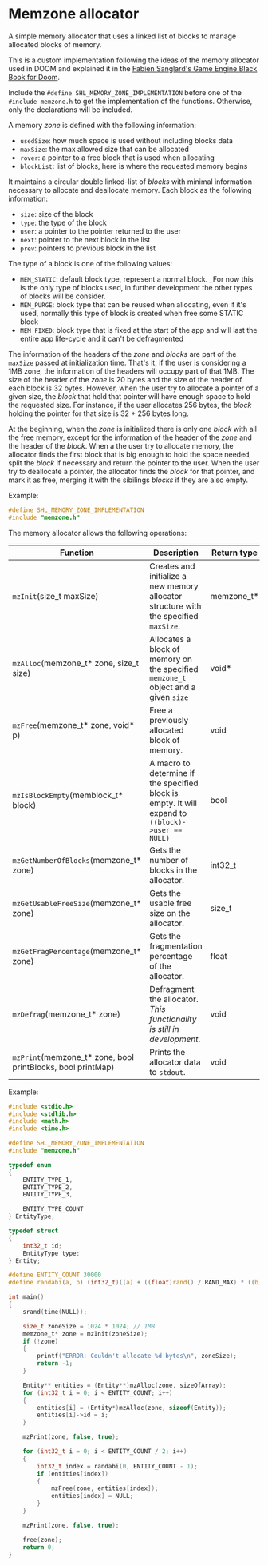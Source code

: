 # Memzone allocator

A simple memory allocator that uses a linked list of blocks to manage allocated blocks of memory.

This is a custom implementation following the ideas of the memory allocator used in DOOM and explained it in the [Fabien Sanglard's Game Engine Black Book for Doom](http://fabiensanglard.net/gebb/index.html).

Include the `#define SHL_MEMORY_ZONE_IMPLEMENTATION` before one of the `#include memzone.h` to get the implementation of the functions. Otherwise, only the declarations will be included.

A memory _zone_ is defined with the following information:

* `usedSize`: how much space is used without including blocks data
* `maxSize`: the max allowed size that can be allocated
* `rover`: a pointer to a free block that is used when allocating
* `blockList`: list of blocks, here is where the requested memory begins

It maintains a circular double linked-list of _blocks_ with minimal information necessary to allocate and deallocate memory. Each block as the following information:

* `size`: size of the block
* `type`: the type of the block
* `user`: a pointer to the pointer returned to the user
* `next`: pointer to the next block in the list
* `prev`: pointers to previous block in the list

The type of a block is one of the following values:

* `MEM_STATIC`: default block type, represent a normal block. _For now this is the only type of blocks used, in further development the other types of blocks will be consider.
* `MEM_PURGE`: block type that can be reused when allocating, even if it's used, normally this type of block is created when free some STATIC block
* `MEM_FIXED`: block type that is fixed at the start of the app and will last the entire app life-cycle and it can't be defragmented

The information of the headers of the _zone_ and _blocks_ are part of the `maxSize` passed at initialization time. That's it, if the user is considering a 1MB zone, the information of the headers will occupy part of that 1MB. The size of the header of the _zone_ is 20 bytes and the size of the header of each block is 32 bytes. However, when the user try to allocate a pointer of a given size, the _block_ that hold that pointer will have enough space to hold the requested size. For instance, if the user allocates 256 bytes, the _block_ holding the pointer for that size is 32 + 256 bytes long.

At the beginning, when the _zone_ is initialized there is only one _block_ with all the free memory, except for the information of the header of the _zone_ and the header of the _block_. When a the user try to allocate memory, the allocator finds the first block that is big enough to hold the space needed, split the _block_ if necessary and return the pointer to the user. When the user try to deallocate a pointer, the allocator finds the _block_ for that pointer, and mark it as free, merging it with the sibilings _blocks_ if they are also empty.

Example:
```c
#define SHL_MEMORY_ZONE_IMPLEMENTATION
#include "memzone.h"
```

The memory allocator allows the following operations:

| Function | Description | Return type |
| --- | --- | --- |
| `mzInit`(size_t maxSize) | Creates and initialize a new memory allocator structure with the specified `maxSize`. | memzone_t* |
| `mzAlloc`(memzone_t* zone, size_t size) | Allocates a block of memory on the specified `memzone_t` object and a given `size` | void* |
| `mzFree`(memzone_t* zone, void* p) | Free a previously allocated block of memory. | void |
| `mzIsBlockEmpty`(memblock_t* block) | A macro to determine if the specified block is empty. It will expand to `((block)->user == NULL)` | bool |
| `mzGetNumberOfBlocks`(memzone_t* zone) | Gets the number of blocks in the allocator. | int32_t |
| `mzGetUsableFreeSize`(memzone_t* zone) | Gets the usable free size on the allocator. |size_t |
| `mzGetFragPercentage`(memzone_t* zone) | Gets the fragmentation percentage of the allocator. | float |
| `mzDefrag`(memzone_t* zone) | Defragment the allocator. _This functionality is still in development_. | void |
| `mzPrint`(memzone_t* zone, bool printBlocks, bool printMap) | Prints the allocator data to `stdout`. | void |

Example:
```c
#include <stdio.h>
#include <stdlib.h>
#include <math.h>
#include <time.h>

#define SHL_MEMORY_ZONE_IMPLEMENTATION
#include "memzone.h"

typedef enum
{
    ENTITY_TYPE_1,
    ENTITY_TYPE_2,
    ENTITY_TYPE_3,

    ENTITY_TYPE_COUNT
} EntityType;

typedef struct
{
    int32_t id;
    EntityType type;
} Entity;

#define ENTITY_COUNT 30000
#define randabi(a, b) (int32_t)((a) + ((float)rand() / RAND_MAX) * ((b) - (a)))

int main()
{
    srand(time(NULL));

    size_t zoneSize = 1024 * 1024; // 1MB
    memzone_t* zone = mzInit(zoneSize);
    if (!zone)
    {
        printf("ERROR: Couldn't allocate %d bytes\n", zoneSize);
        return -1;
    }

    Entity** entities = (Entity**)mzAlloc(zone, sizeOfArray);
    for (int32_t i = 0; i < ENTITY_COUNT; i++)
    {
        entities[i] = (Entity*)mzAlloc(zone, sizeof(Entity));
        entities[i]->id = i;
    }

    mzPrint(zone, false, true);

    for (int32_t i = 0; i < ENTITY_COUNT / 2; i++)
    {
        int32_t index = randabi(0, ENTITY_COUNT - 1);
        if (entities[index])
        {
            mzFree(zone, entities[index]);
            entities[index] = NULL;
        }
    }

    mzPrint(zone, false, true);

    free(zone);
    return 0;
}
```